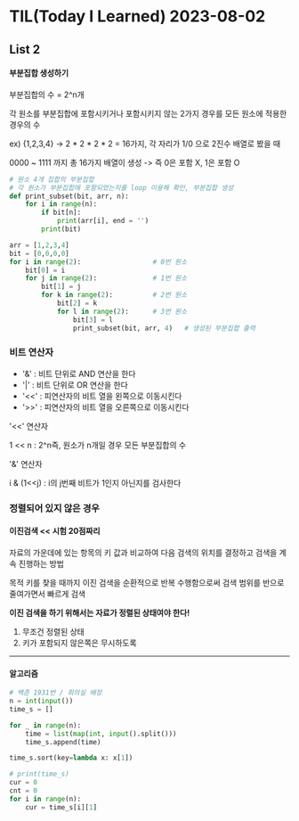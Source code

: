 # TIL(Today I Learned) 2023-08-02

## List 2

#### 부분집합 생성하기

부분집합의 수 = 2^n개

각 원소를 부분집합에 포함시키거나 포함시키지 않는 2가지 경우를 모든 원소에 적용한 경우의 수

ex) {1,2,3,4} -> 2 * 2 * 2 * 2 = 16가지, 각 자리가 1/0 으로 2진수 배열로 봤을 때

0000 ~ 1111 까지 총 16가지 배열이 생성 -> 즉 0은 포함 X, 1은 포함 O

```py
# 원소 4개 집합의 부분집합
# 각 원소가 부분집합에 포함되었는지를 loop 이용해 확인, 부분집합 생성
def print_subset(bit, arr, n):
    for i in range(n):
        if bit[n]:
            print(arr[i], end = '')
        print(bit)

arr = [1,2,3,4]
bit = [0,0,0,0]
for i in range(2):					# 0번 원소
    bit[0] = i
    for j in range(2):				# 1번 원소
        bit[1] = j
        for k in range(2):			# 2번 원소
            bit[2] = k
            for l in range(2):		# 3번 원소
                bit[3] = l
                print_subset(bit, arr, 4)	# 생성된 부분집합 출력
```

### 비트 연산자

- '&' : 비트 단위로 AND 연산을 한다
- '|' : 비트 단위로 OR 연산을 한다
- '<<' : 피연산자의 비트 열을 왼쪽으로 이동시킨다
- '>>' : 피연산자의 비트 열을 오른쪽으로 이동시킨다

'<<' 연산자

1 << n : 2^n즉, 원소가 n개일 경우 모든 부분집합의 수

'&' 연산자

i & (1<<j) : i의 j번째 비트가 1인지 아닌지를 검사한다



### 정렬되어 있지 않은 경우

#### 이진검색	<< 시험 20점짜리

자료의 가운데에 있는 항목의 키 값과 비교하여 다음 검색의 위치를 결정하고 검색을 계속 진행하는 방법

목적 키를 찾을 때까지 이진 검색을 순환적으로 반복 수행함으로써 검색 범위를 반으로 줄여가면서 빠르게 검색

**이진 검색을 하기 위해서는 자료가 정렬된 상태여야 한다!**

1. 무조건 정렬된 상태
2. 키가 포함되지 않은쪽은 무시하도록

------------------

#### 알고리즘

```py
# 백준 1931번 / 회의실 배정
n = int(input())
time_s = []

for _ in range(n):
    time = list(map(int, input().split()))
    time_s.append(time)

time_s.sort(key=lambda x: x[1])

# print(time_s)
cur = 0
cnt = 0
for i in range(n):
    cur = time_s[i][1]
    
```



